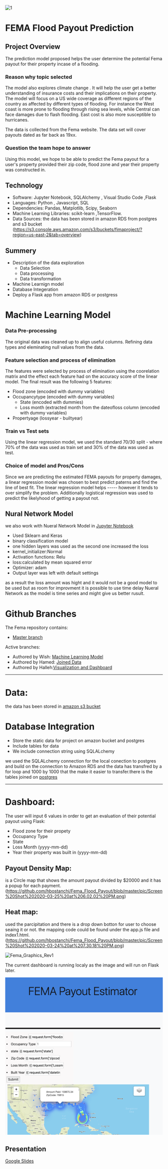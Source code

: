 ![1](https://github.com/hbostanchi/Fima_Flod_Payout/blob/master/pic/Screen%20Shot%202020-03-03%20at%202.44.54%20PM.png)

# FEMA Flood Payout Prediction

## Project Overview
The prediction model proposed helps the user determine the potential Fema payout for their property incase of a flooding.

### Reason why topic selected

The model also explores climate change . It will help the user get a better understanding of insurance costs and their implications on their property. The model will focus on a US wide coverage as different regions of the country as affected by different types of flooding. For instance the West coast is more prone to flooding through rising sea levels, while Central can face damages due to flash flooding. East cost is also more susceptible to hurricanes.

The data is collected from the Fema website. The data set will cover payouts dated as far back as 19xx.

### Question the team hope to answer

Using this model, we hope to be able to predict the Fema payout for a user's property provided their zip code, flood zone and year their property was constructed in.


## Technology 
-	Software: Jupyter Notebook, SQLAlchemy , Visual Studio Code ,Flask
-	Languages: Python , Javascript, SQL
-	Dependencies: Pandas, Matplotlib, Scipy, Seaborn
-	Machine Learning Libraries: scikit-learn ,TensorFlow.
-	Data Sources:  the data has been stored in amazon RDS from postgres and s3 bucket (https://s3.console.aws.amazon.com/s3/buckets/fimaproject/?region=us-east-2&tab=overview)

## Summery
-	Description of the data exploration
 	-  Data Selection
 	-  Data processing
 	-  Data transformation
-	Machine Learnign model
-	Database Integeration
-	Deploy a Flask app from amazon RDS or postgress


# Machine Learning Model

### Data Pre-processing
The original data was cleaned up to align useful columns. Refining data types and eleminating null values from the data.

### Feature selection and process of elimination
The features were selected by process of elimination using the coorelation matrix and the effect each feature had on the accuracy score of the linear model. The final result was the following 5 features:
  - Flood zone (encoded with dummy variables)
  - Occupancytype  (encoded with dummy variables)
	- State (encoded with dummies)
	- Loss month (extracted month from the dateofloss column (encoded with dummy variables)
  - Propertyage (lossyear - builtyear)

### Train vs Test sets
Using the linear regression model, we used the standard 70/30 split - where 70% of the data was used as train set and 30% of the data was used as test.

### Choice of model and Pros/Cons
Since we are predicting the estimated FEMA payouts for property damages, a linear regression model was chosen to best predict paterns and find the line of best fit. The linear regression model helps ----- however it tends to over simplify the problem.
Additionally logistical regression was used to predict the likelyhood of getting a payout not.

## Nural Network Model
we also work with Nueral Network Model in [Jupyter Notebook](https://github.com/hbostanchi/Fema_Flood_Payout/blob/master/model_tests/Nueral%20Network%20model.ipynb) 
- Used Sklearn and Keras
- binary classification model
- one hidden layers was used as the second one increased the loss
- kernel_initializer:Normal
- Activation functions: Relu
- loss:calculated by mean squared error
- Optimizer: adam
- Output layer was left with default settings

as a result the loss amount was hight and it would not be a good model to be used but as room for improvment it is possible to use time delay Nueral Network as the model is time series and might give us better rusult.


# Github Branches 
The Fema repository contains:
-	[Master branch](https://github.com/hbostanchi/Fema_Flood_Payout/tree/master)

 Active branches:
- Authored by Wish: [ Machine Learning Model](https://github.com/hbostanchi/Fema_Flood_Payout/tree/Wish)
- Authored by Hamed: [Joined Data](https://github.com/hbostanchi/Fema_Flood_Payout/tree/Hamed)
- Authored by Halleh:[Visualization and Dashboard](https://github.com/hbostanchi/Fema_Flood_Payout/tree/Halleh)


----------------------------------------------------------------------------------------------------------------------------------------
# Data:
the data has been stored in [amazon s3 bucket](https://s3.console.aws.amazon.com/s3/buckets/fimaproject/?region=us-east-2&tab=overview)

# Database Integration
-	Store the static data for project on amazon bucket and postgres
-	Include tables for data
-	We include connection string using SQLALchemy

  we used the SQLALchemy connection for the local conection to postgres and build on the connection to Amazon RDS and the data has transfred by a for loop and 1000 by 1000 that the make it easier to transfer.there is the tables joined on [postgres](https://github.com/hbostanchi/Fema_Flood_Payout/blob/master/data_processing/Quaries/merge_clean.sql)

----------------------------------------------------------------------------------------------------------------------------------------
# Dashboard:
The user will input 6 values in order to get an evaluation of their potential payout using Flask:
  
  - Flood zone for their propety
  - Occupancy Type
  - State
  - Loss Month (yyyy-mm-dd)
  - Year their property was built in (yyyy-mm-dd)
  
  ## Payout Density Map: 
  is a Circle map that shows the amount payout divided by $20000 and it has a popup for each payment.
  (https://github.com/hbostanchi/Fema_Flood_Payout/blob/master/pic/Screen%20Shot%202020-03-25%20at%206.02.02%20PM.png)
  ## Heat map: 
  used the parcipitation and there is a drop down botton for user to choose seaing it or not.
  the mapping code could be found under the app.js file and index1.html.
  (https://github.com/hbostanchi/Fema_Flood_Payout/blob/master/pic/Screen%20Shot%202020-03-24%20at%207.30.18%20PM.png)
  
  

![Fema_Graphics_Rev1](https://github.com/hbostanchi/Fima_Flood_Payout/blob/Wish/Fema_Graphics_Rev1.PNG)

The current dashboard is running localy as the image and will run on Flask later.

![Fema_dashboard](https://github.com/hbostanchi/Fema_Flood_Payout/blob/master/pic/Screen%20Shot%202020-03-29%20at%202.16.39%20PM.png)

## Presentation
[Google Slides](https://docs.google.com/presentation/d/1fE7-nOoyuoM_UTe4v-I7Vsrvtd1XgjYGy3O17S0AxRw/edit#slide=id.p)
